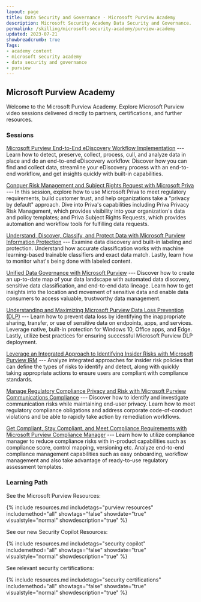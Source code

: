 ```yaml
---
layout: page
title: Data Security and Governance - Microsoft Purview Academy
description: Microsoft Security Academy Data Security and Governance.
permalink: /skilling/microsoft-security-academy/purview-academy
updated: 2023-07-21
showbreadcrumb: true
Tags:
- academy content
- microsoft security academy
- data security and governance
- purview
---
```


## Microsoft Purview Academy
Welcome to the Microsoft Purview Academy. Explore Microsoft Purview video sessions delivered directly to partners, certifications, and further resources.


### Sessions
[Microsoft Purview End-to-End eDiscovery Workflow Implementation](https://msuspartners.eventbuilder.com/event/62424?source=EnablePurview) --- Learn how to detect, preserve, collect, process, cull, and analyze data in place and do an end-to-end eDiscovery workflow. Discover how you can find and collect data, streamline your eDiscovery process with an end-to-end workflow, and get insights quickly with built-in capabilities.

[Conquer Risk Management and Subject Rights Request with Microsoft Priva](https://msuspartners.eventbuilder.com/event/62426?source=EnablePurview) --- In this session, explore how to use Microsoft Priva to meet regulatory requirements, build customer trust, and help organizations take a "privacy by default" approach. Dive into Priva's capabilities including Priva Privacy Risk Management, which provides visibility into your organization's data and policy templates; and Priva Subject Rights Requests, which provides automation and workflow tools for fulfilling data requests.

[Understand, Discover, Classify, and Protect Data with Microsoft Purview Information Protection](https://msuspartners.eventbuilder.com/event/62417?source=EnablePurview) --- Examine data discovery and built-in labeling and protection. Understand how accurate classification works with machine learning-based trainable classifiers and exact data match. Lastly, learn how to monitor what's being done with labeled content.

[Unified Data Governance with Microsoft Purview](https://msuspartners.eventbuilder.com/event/62418?source=EnablePurview) --- Discover how to create an up-to-date map of your data landscape with automated data discovery, sensitive data classification, and end-to-end data lineage. Learn how to get insights into the location and movement of sensitive data and enable data consumers to access valuable, trustworthy data management.

[Understanding and Maximizing Microsoft Purview Data Loss Prevention (DLP)](https://msuspartners.eventbuilder.com/event/62419?source=EnablePurview) --- Learn how to prevent data loss by identifying the inappropriate sharing, transfer, or use of sensitive data on endpoints, apps, and services. Leverage native, built-in protection for Windows 10, Office apps, and Edge. Lastly, utilize best practices for ensuring successful Microsoft Purview DLP deployment.

[Leverage an Integrated Approach to Identifying Insider Risks with Microsoft Purview IRM](https://msuspartners.eventbuilder.com/event/62420?source=EnablePurview) --- Analyze integrated approaches for insider risk policies that can define the types of risks to identify and detect, along with quickly taking appropriate actions to ensure users are compliant with compliance standards.

[Manage Regulatory Compliance Privacy and Risk with Microsoft Purview Communications Compliance](https://msuspartners.eventbuilder.com/event/62421?source=EnablePurview) --- Discover how to identify and investigate communication risks while maintaining end-user privacy. Learn how to meet regulatory compliance obligations and address corporate code-of-conduct violations and be able to rapidly take action by remediation workflows.

[Get Compliant, Stay Compliant, and Meet Compliance Requirements with Microsoft Purview Compliance Manager](https://msuspartners.eventbuilder.com/event/62422?source=EnablePurview) --- Learn how to utilize compliance manager to reduce compliance risks with in-product capabilities such as compliance score, control mapping, versioning etc. Analyze end-to-end compliance management capabilities such as easy onboarding, workflow management and also take advantage of ready-to-use regulatory assessment templates.


### Learning Path
See the Microsoft Purview Resources:

{% include resources.md 
    includetags="purview resources"
    includemethod="all" 
    showtags="false" 
    showdate="true" 
    visualstyle="normal" 
    showdescription="true"
%}

See our new Security Copilot Resources:

{% include resources.md 
    includetags="security copilot"
    includemethod="all" 
    showtags="false" 
    showdate="true" 
    visualstyle="normal" 
    showdescription="true"
%}

See relevant security certifications:

{% include resources.md 
    includetags="security certifications"
    includemethod="all" 
    showtags="false" 
    showdate="true" 
    visualstyle="normal" 
    showdescription="true"
%}